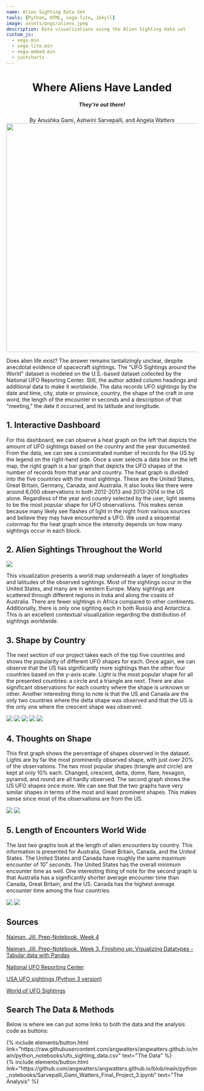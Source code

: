 ```yaml
---
name: Alien Sighting Data Set 
tools: [Python, HTML, vega-lite, Jekyll]
image: assets/pngs/aliens.jpeg
description: Data visualizations using the Alien Sighting data set
custom_js:
  - vega.min
  - vega-lite.min
  - vega-embed.min
  - justcharts
---
```



<center> <h1>Where Aliens Have Landed</h1></center>

<center><h5>They're out there!</h5></center>

<center>By Anushka Gami, Ashwini Sarvepalli, and Angela Watters</center> 

<img src="/assets/pngs/aliens.jpeg" width="600">


Does alien life exist? The answer remains tantalizingly unclear, despite anecdotal evidence of spacecraft sightings. The "UFO Sightings around the World" dataset is modeled on the U.S.-based dataset collected by the National UFO Reporting Center. Still, the author added column headings and additional data to make it worldwide. The data records UFO sightings by the date and time, city, state or province, country, the shape of the craft in one word, the length of the encounter in seconds and a description of that “meeting,” the date it occurred, and its latitude and longitude. 

## 1. Interactive Dashboard
<vegachart schema-url="{{ site.baseurl }}/assets/json/dashboard_ufo5_from_dict.json" style="width: 100%"></vegachart>

For this dashboard, we can observe a heat graph on the left that depicts the amount of UFO sightings based on the country and the year documented. From the data, we can see a concentrated number of records for the US by the legend on the right-hand side. Once a user selects a data box on the left map, the right graph is a bar graph that depicts the UFO shapes of the number of records from that year and country. The heat graph is divided into the five countries with the most sightings. These are the United States, Great Britain, Germany, Canada, and Australia. It also looks like there were around 6,000 observations in both 2012-2013 and 2013-2014 in the US alone. Regardless of the year and country selected by the user, light seems to be the most popular shape for UFO observations. This makes sense because many likely see flashes of light in the night from various sources and believe they may have encountered a UFO. We used a sequential colormap for the heat graph since the intensity depends on how many sightings occur in each block. 

## 2. Alien Sightings Throughout the World 

<img src="/assets/pngs/world_map_aliens.png">

This visualization presents a world map underneath a layer of longitudes and latitudes of the observed sightings. Most of the sightings occur in the United States, and many are in western Europe. Many sightings are scattered through different regions in India and along the coasts of Australia. There are fewer sightings in Africa compared to other continents. Additionally, there is only one sighting each in both Russia and Antarctica. This is an excellent contextual visualization regarding the distribution of sightings worldwide. 

## 3. Shape by Country 

The next section of our project takes each of the top five countries and shows the popularity of different UFO shapes for each. Once again, we can observe that the US has significantly more sightings than the other four countries based on the y-axis scale. Light is the most popular shape for all the presented countries: a circle and a triangle are next. There are also significant observations for each country where the shape is unknown or other. Another interesting thing to note is that the US and Canada are the only two countries where the delta shape was observed and that the US is the only one where the crescent shape was observed. 

<img src="/assets/pngs/us_ufo_shapes.png">

<img src="/assets/pngs/gb_ufo_shapes.png">

<img src="/assets/pngs/de_ufo_shapes.png">

<img src="/assets/pngs/canda_ufo_shapes.png">

<img src="/assets/pngs/au_ufo_shapes.png">

## 4. Thoughts on Shape

This first graph shows the percentage of shapes observed in the dataset. Lights are by far the most prominently observed shape, with just over 20% of the observations. The two most popular shapes (triangle and circle) are kept at only 10% each. Changed, crescent, delta, dome, flare, hexagon, pyramid, and round are all hardly observed. The second graph shows the US UFO shapes once more. We can see that the two graphs have very similar shapes in terms of the most and least prominent shapes. This makes sense since most of the observations are from the US. 

<img src="/assets/pngs/ufo_shape_per.png">

<img src="/assets/pngs/us_ufo_shapes.png">

## 5. Length  of Encounters World Wide 

The last two graphs look at the length of alien encounters by country. This information is presented for Australia, Great Britain, Canada, and the United States. The United States and Canada have roughly the same maximum encounter of 10⁷ seconds. The United States has the overall minimum encounter time as well. One interesting thing of note for the second graph is that Australia has a significantly shorter average encounter time than Canada, Great Britain, and the US. Canada has the highest average encounter time among the four countries. 

<img src="/assets/pngs/max_min_encounter.png">

<img src="/assets/pngs/average_encounter.png">

## Sources

<a href="https://uiuc-ischool-dataviz.github.io/is445_oauoag_fall2022/nbv.html?notebook_name=%2Fis445_oauoag_fall2022%2Fweek04%2Fprep_notebook_week04.ipynb">Naiman, Jill. Prep-Notebook. Week 4 </a>

<a href="https://uiuc-ischool-dataviz.github.io/is445_oauoag_fall2022/nbv.html?notebook_name=%2Fis445_oauoag_fall2022%2Fweek03%2Fprep_notebook_week03.ipynb">Naiman, Jill. Prep-Notebook. Week 3. Finishing up: Visualizing Datatypes - Tabular data with Pandas </a>

<a href="https://nuforc.org/about-us/">National UFO Reporting Center</a>

<a href="https://notebook.community/valter-lisboa/ufo-notebooks/Python3/.ipynb_checkpoints/ufo-sample-python3-checkpoint">USA UFO sightings (Python 3 version) </a>

<a href="https://www.kaggle.com/code/moosecat/world-ufo-sightings">World of UFO Sightings </a>
 

## Search The Data & Methods

Below is where we can put some links to both the data and the analysis code as buttons:


<!-- these are written in a combo of html and liquid --> 

<div class="left">
{% include elements/button.html link="https://raw.githubusercontent.com/angwatters/angwatters.github.io/main/python_notebooks/ufo_sighting_data.csv" text="The Data" %}
</div>

<div class="right">
{% include elements/button.html link="https://github.com/angwatters/angwatters.github.io/blob/main/python_notebooks/Sarvepalli_Gami_Watters_Final_Project_3.ipynb" text="The Analysis" %}
</div>

